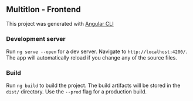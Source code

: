 ## Multitlon - Frontend

This project was generated with [Angular CLI](https://github.com/angular/angular-cli)

### Development server

Run `ng serve --open` for a dev server. Navigate to `http://localhost:4200/`. The app will automatically reload if you change any of the source files.

### Build

Run `ng build` to build the project. The build artifacts will be stored in the `dist/` directory. Use the `--prod` flag for a production build.
